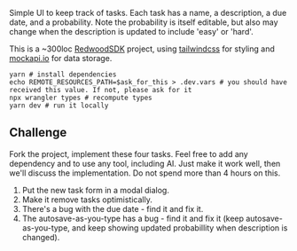 Simple UI to keep track of tasks. Each task has a name, a description, a due date, and a probability. Note the probability is itself editable, but also may change when the description is updated to include 'easy' or 'hard'.

This is a ~300loc [RedwoodSDK](https://docs.rwsdk.com/) project, using [tailwindcss](https://tailwindcss.com/) for styling and [mockapi.io](https://mockapi.io/) for data storage.

```shell
yarn # install dependencies
echo REMOTE_RESOURCES_PATH=$ask_for_this > .dev.vars # you should have received this value. If not, please ask for it
npx wrangler types # recompute types
yarn dev # run it locally
```

## Challenge

Fork the project, implement these four tasks. Feel free to add any dependency and to use any tool, including AI. Just make it work well, then we'll discuss the implementation. Do not spend more than 4 hours on this.

1. Put the new task form in a modal dialog.
2. Make it remove tasks optimistically.
3. There's a bug with the due date - find it and fix it.
4. The autosave-as-you-type has a bug - find it and fix it (keep autosave-as-you-type, and keep showing updated probabillity when description is changed).
